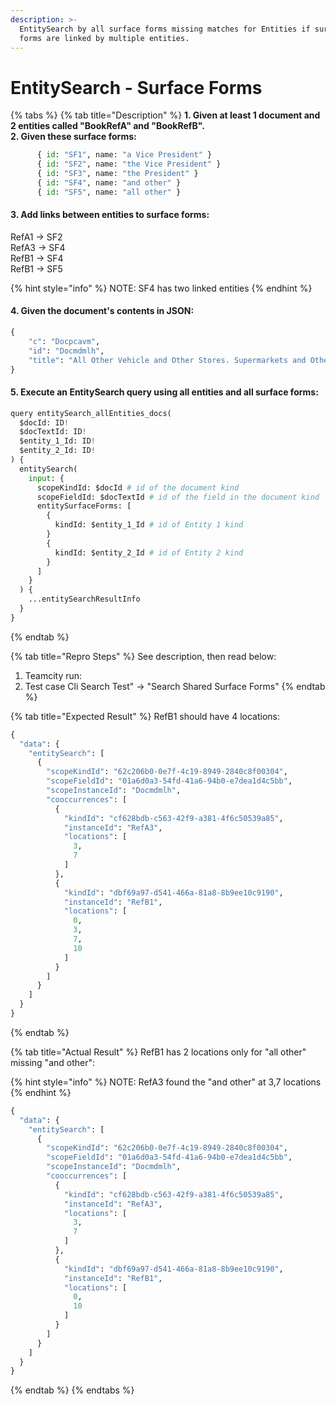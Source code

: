 ```yaml
---
description: >-
  EntitySearch by all surface forms missing matches for Entities if surface
  forms are linked by multiple entities.
---
```


# EntitySearch - Surface Forms

{% tabs %}
{% tab title="Description" %}
**1. Given at least 1 document and 2 entities called "BookRefA" and "BookRefB".  
2. Given these surface forms:**

```python
      { id: "SF1", name: "a Vice President" }
      { id: "SF2", name: "the Vice President" }
      { id: "SF3", name: "the President" }
      { id: "SF4", name: "and other" }
      { id: "SF5", name: "all other" }
```

#### 3. Add links between entities to surface forms:

RefA1 -&gt; SF2  
RefA3 -&gt; SF4  
RefB1 -&gt; SF4  
RefB1 -&gt; SF5

{% hint style="info" %}
NOTE: SF4 has two linked entities
{% endhint %}

#### 4. Given the document's contents in JSON:

```python
{
    "c": "Docpcavm",
    "id": "Docmdmlh",
    "title": "All Other Vehicle and Other Stores. Supermarkets and Other Grocery All Other Food"
}
```

#### 5. Execute an EntitySearch query using all entities and all surface forms:

```python
query entitySearch_allEntities_docs(
  $docId: ID!
  $docTextId: ID!
  $entity_1_Id: ID!
  $entity_2_Id: ID!
) {
  entitySearch(
    input: {
      scopeKindId: $docId # id of the document kind
      scopeFieldId: $docTextId # id of the field in the document kind
      entitySurfaceForms: [
        {
          kindId: $entity_1_Id # id of Entity 1 kind
        }
        {
          kindId: $entity_2_Id # id of Entity 2 kind
        }
      ]
    }
  ) {
    ...entitySearchResultInfo
  }
}
```
{% endtab %}

{% tab title="Repro Steps" %}
See description, then read below:

1. Teamcity run: 
2. Test case Cli Search Test" -&gt; "Search Shared Surface Forms"
{% endtab %}

{% tab title="Expected Result" %}
RefB1 should have 4 locations:

```python
{
  "data": {
    "entitySearch": [
      {
        "scopeKindId": "62c206b0-0e7f-4c19-8949-2840c8f00304",
        "scopeFieldId": "01a6d0a3-54fd-41a6-94b0-e7dea1d4c5bb",
        "scopeInstanceId": "Docmdmlh",
        "cooccurrences": [
          {
            "kindId": "cf628bdb-c563-42f9-a381-4f6c50539a85",
            "instanceId": "RefA3",
            "locations": [
              3,
              7
            ]
          },
          {
            "kindId": "dbf69a97-d541-466a-81a8-8b9ee10c9190",
            "instanceId": "RefB1",
            "locations": [
              0,
              3,
              7,
              10
            ]
          }
        ]
      }
    ]
  }
}
```
{% endtab %}

{% tab title="Actual Result" %}
RefB1 has 2 locations only for "all other" missing "and other":

{% hint style="info" %}
NOTE: RefA3 found the "and other" at 3,7 locations
{% endhint %}

```python
{
  "data": {
    "entitySearch": [
      {
        "scopeKindId": "62c206b0-0e7f-4c19-8949-2840c8f00304",
        "scopeFieldId": "01a6d0a3-54fd-41a6-94b0-e7dea1d4c5bb",
        "scopeInstanceId": "Docmdmlh",
        "cooccurrences": [
          {
            "kindId": "cf628bdb-c563-42f9-a381-4f6c50539a85",
            "instanceId": "RefA3",
            "locations": [
              3,
              7
            ]
          },
          {
            "kindId": "dbf69a97-d541-466a-81a8-8b9ee10c9190",
            "instanceId": "RefB1",
            "locations": [
              0,
              10
            ]
          }
        ]
      }
    ]
  }
}
```
{% endtab %}
{% endtabs %}

